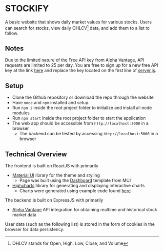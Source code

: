 # STOCKIFY
A basic website that shows daily market values for various stocks. Users can search for stocks, view daily OHLCV[^1] data, and add them to a list to follow.

[^1]: OHLCV stands for Open, High, Low, Close, and Volume

## Notes
Due to the limited nature of the Free API key from Alpha Vantage, API requests are limited to 25 per day. You are free to sign up for a new free API key at the link [here](https://www.alphavantage.co/support/#api-key) and replace the key located on the first line of [server.js](server/server.js).

## Setup
- Clone the Github repository or download the repo through the website
- Have `node` and `npm` installed and setup
- Run `npm i`  inside the root project folder to initialize and install all node modules
- Run `npm start` inside the root project folder to start the application
- The web app should be accessible from `http://localhost:3000` in a browser
    - The backend can be tested by accessing `http://localhost:5000` in a browser

## Technical Overview
The frontend is built on ReactJS with primarily
- [Material UI](https://mui.com/material-ui/) library for the theme and styling
    - Page was built using the [Dashboard](https://github.com/mui/material-ui/tree/v5.15.18/docs/data/material/getting-started/templates/dashboard) template from MUI
- [Highcharts](https://www.highcharts.com/) library for generating and displaying interactive charts
    - Charts were generated using example code found [here](https://codesandbox.io/p/sandbox/moxp4310l8)

The backend is built on ExpressJS with primarily
- [Alpha Vantage](https://www.alphavantage.co/) API integration for obtaining realtime and historical stock market data

User data (such as the following list) is stored in the form of cookies in the browser for data persistency.
